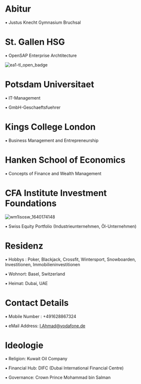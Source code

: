 # Abitur

▪︎ Justus Knecht Gymnasium Bruchsal 

# St. Gallen HSG

▪︎ OpenSAP Enterprise Archtitecture

![ea1-tl_open_badge](https://user-images.githubusercontent.com/95079463/151658291-bc2de3cf-efd4-4f38-bf4a-dde187391570.png)

# Potsdam Universitaet 

▪︎ IT-Management 

▪︎ GmbH-Geschaeftsfuehrer

# Kings College London

▪︎ Business Management and Entrepreneurship

# Hanken School of Economics

▪︎ Concepts of Finance and Wealth Management

# CFA Institute Investment Foundations 

![wm1isosw_1640174148](https://user-images.githubusercontent.com/95079463/151157248-4fa7d6fe-7dc8-4cd3-a9e1-3263252d3028.png)

▪︎ Swiss Equity Portfolio (Industrieunternehmen, Öl-Unternehmen)

# Residenz 

▪︎ Hobbys : Poker, Blackjack, Crossfit, Wintersport, Snowboarden, Investitionen, Immobilieninvestitionen 

▪︎ Wohnort: Basel, Switzerland

▪︎ Heimat: Dubai, UAE 

# Contact Details 

▪︎ Mobile Number : +491628867324

▪︎ eMail Address: I.Ahmad@vodafone.de 

# Ideologie

▪︎ Religion: Kuwait Oil Company 

▪︎ Financial Hub: DIFC (Dubai International Financial Centre)

▪︎ Governance: Crown Prince Mohammad bin Salman
